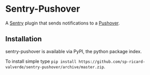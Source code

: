 Sentry-Pushover
=============
A [Sentry](https://www.getsentry.com/) plugin that sends notifications to a [Pushover](https://pushover.net).

Installation
------------
sentry-pushover is available via PyPI, the python package index.

To install simple type `pip install https://github.com/sp-ricard-valverde/sentry-pushover/archive/master.zip`.

